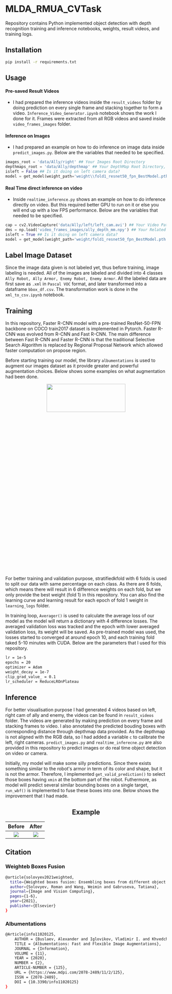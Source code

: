 # MLDA_RMUA_CVTask
<p>Repository contains Python implemented object detection with depth recognition training and inference notebooks, weights, result videos, and training logs.</p>

## Installation
```bash
pip install -r requirements.txt
```
## Usage
#### Pre-saved Result Videos
* I had prepared the inference videos inside the `result_videos` folder by doing prediction on every single frame and stacking together to form a video. `Inference_Video_Generator.ipynb` notebook shows the work I done for it. Frames were extracted from all RGB videos and saved inside `video_frames_images` folder.

#### Inference on Images
* I had prepared an example on how to do inference on image data inside `predict_images.py`. Below are the variables that needed to be specified.
```python
images_root = 'data/Ally/right' ## Your Images Root Directory
depthmaps_root = 'data/Ally/depthmap' ## Your DepthMap Root Directory, and must be in the same order as the images
isleft = False ## Is it doing on left camera data?
model = get_model(weight_path='weight\\fold1_resnet50_fpn_BestModel.pth') ## Your weight path
```
#### Real Time direct inference on video
* Inside `realtime_inference.py` shows an example on how to do inference directly on video. But this required better GPU to run on it or else you will end up with a low FPS performance. Below are the variables that needed to be specified. 
```python
cap = cv2.VideoCapture('data/Ally/left/left_cam.avi') ## Your Video Path
dms = np.load('video_frames_images/ally_depth_mm.npy') ## Your Related Video DepthMap Path in .npy format
isleft = True ## Is it doing on left camera data?
model = get_model(weight_path='weight/fold1_resnet50_fpn_BestModel.pth') ## Your weight path
```

## Label Image Dataset
Since the image data given is not labeled yet, thus before training, image labeling is needed. All of the images are labeled and divided into 4 classes `Ally Robot, Ally Armor, Enemy Robot, Enemy Armor`. All the labeled data are first save as `.xml` in `Pascal VOC` format, and later transformed into a dataframe `bbox_df.csv`. The transformation work is done in the `xml_to_csv.ipynb` notebook.

## Training
In this repository, Faster R-CNN model with a pre-trained ResNet-50-FPN backbone on COCO train2017 dataset is implemented in Pytorch. Faster R-CNN was evolved from R-CNN and Fast R-CNN. The main difference between Fast R-CNN and Faster R-CNN is that the traditional Selective Search Algorithm is replaced by Regional Proposal Network which allowed faster computation on propose region. 

Before starting training our model, the library `albumentations` is used to augment our images dataset as it provide greater and powerful augmentation choices. Below shows some examples on what augmentation had been done.

<div align="center"><img src=https://user-images.githubusercontent.com/84235717/120287200-a10fb480-c2f1-11eb-9efb-db89d04559a8.png height="15%" width="70%"></div>

For better training and validation purpose, stratifiedkfold with 6 folds is used to split our data with same percentage on each class. As there are 6 folds, which means there will result in 6 difference weights on each fold, but we only provide the best weight (fold 1) in this repository. You can also find the learning curve and learning result for each epoch of fold 1 weight in `learning_logs` folder.

In training loop, `Averager()` is used to calculate the average loss of our model as the model will return a dictionary with 4 difference losses. The averaged validation loss was tracked and the epoch with lower averaged validation loss, its weight will be saved. As pre-trained model was used, the losses started to converged at around epoch 10, and each training fold taked 5-10 minutes with CUDA. Below are the parameters that I used for this repository.
```bash
lr = 1e-5
epochs = 20
optimizer = Adam
weight_decay = 1e-7
clip_grad_value_ = 0.1
lr_scheduler = ReduceLROnPlateau
```
## Inference
For better visualisation purpose I had generated 4 videos based on left, right cam of ally and enemy, the videos can be found in `result_videos` folder. The videos are generated by making prediction on every frame and stacking frames to video. I also annotated the predicted bouding boxes with corresponding distance through depthmap data provided. As the depthmap is not aligned with the RGB data, so I had added a variable `c` to calibrate the left, right cameras. `predict_images.py` and `realtime_inferecne.py` are also provided in this repository to predict images or do real time object detection on video or camera.

Initially, my model will make some silly predictions. Since there exists something similar to the robot's armor in term of its color and shape, but it is not the armor. Therefore, I implemented `get_valid_prediction()` to select those boxes having `xmin` at the bottom part of the robot. Futhermore, as model will predict several similar bounding boxes on a single target, `run_wbf()` is implemented to fuse these boxes into one. Below shows the improvement that I had made.

<h2 align="center">
  Example
</h2>

Before            |  After
:-------------------------:|:-------------------------:
![](https://user-images.githubusercontent.com/84235717/120179045-b37be680-c23c-11eb-8909-ca317ed4c6a6.gif)  |  ![](https://user-images.githubusercontent.com/84235717/120179231-e0c89480-c23c-11eb-90be-b42a351b1e5c.gif)

## Citation
### Weighteb Boxes Fusion
```bash
@article{solovyev2021weighted,
  title={Weighted boxes fusion: Ensembling boxes from different object detection models},
  author={Solovyev, Roman and Wang, Weimin and Gabruseva, Tatiana},
  journal={Image and Vision Computing},
  pages={1-6},
  year={2021},
  publisher={Elsevier}
}
```
### Albumentations
```bash
@Article{info11020125,
    AUTHOR = {Buslaev, Alexander and Iglovikov, Vladimir I. and Khvedchenya, Eugene and Parinov, Alex and Druzhinin, Mikhail and Kalinin, Alexandr A.},
    TITLE = {Albumentations: Fast and Flexible Image Augmentations},
    JOURNAL = {Information},
    VOLUME = {11},
    YEAR = {2020},
    NUMBER = {2},
    ARTICLE-NUMBER = {125},
    URL = {https://www.mdpi.com/2078-2489/11/2/125},
    ISSN = {2078-2489},
    DOI = {10.3390/info11020125}
}
```

